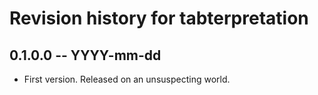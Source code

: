 # Revision history for tabterpretation

## 0.1.0.0 -- YYYY-mm-dd

* First version. Released on an unsuspecting world.
